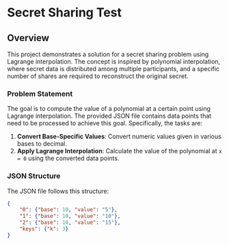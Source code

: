 # Secret Sharing Test

## Overview

This project demonstrates a solution for a secret sharing problem using Lagrange interpolation. The concept is inspired by polynomial interpolation, where secret data is distributed among multiple participants, and a specific number of shares are required to reconstruct the original secret.

### Problem Statement

The goal is to compute the value of a polynomial at a certain point using Lagrange interpolation. The provided JSON file contains data points that need to be processed to achieve this goal. Specifically, the tasks are:

1. **Convert Base-Specific Values**: Convert numeric values given in various bases to decimal.
2. **Apply Lagrange Interpolation**: Calculate the value of the polynomial at `x = 0` using the converted data points.

### JSON Structure

The JSON file follows this structure:

```json
{
    "0": {"base": 10, "value": "5"},
    "1": {"base": 10, "value": "10"},
    "2": {"base": 10, "value": "15"},
    "keys": {"k": 3}
}
